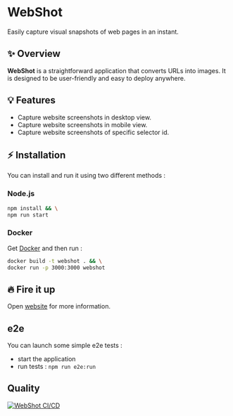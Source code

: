 # WebShot

Easily capture visual snapshots of web pages in an instant.

## :sparkles: Overview

**WebShot** is a straightforward application that converts URLs into images. It is designed to be user-friendly and easy to deploy anywhere.

## :bulb: Features

- Capture website screenshots in desktop view.
- Capture website screenshots in mobile view.
- Capture website screenshots of specific selector id.

## :zap: Installation

You can install and run it using two different methods :

### Node.js

```bash
npm install && \
npm run start
```

### Docker

Get [Docker](https://docs.docker.com/get-docker/) and then run :

```bash
docker build -t webshot . && \
docker run -p 3000:3000 webshot
```

## :fire: Fire it up

Open [website](http://localhost:3000/) for more information.

## e2e

You can launch some simple e2e tests :

- start the application
- run tests : ```npm run e2e:run```

## Quality

[![WebShot CI/CD](https://github.com/elzinko/webshot/actions/workflows/main.yml/badge.svg?branch=main)](https://github.com/elzinko/webshot/actions/workflows/main.yml)
